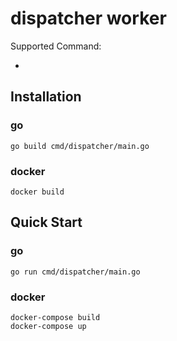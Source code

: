 # dispatcher worker

Supported Command:

-

## Installation

### go

```
go build cmd/dispatcher/main.go
```

### docker

```
docker build
```

## Quick Start

### go

```
go run cmd/dispatcher/main.go
```

### docker

```
docker-compose build
docker-compose up
```
